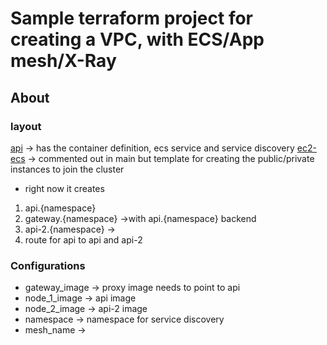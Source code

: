 # Sample terraform project for creating a VPC, with ECS/App mesh/X-Ray

## About
### layout
[api](api) -> has the container definition, ecs service and service discovery
[ec2-ecs](ec2-ecs) -> commented out in main but template for creating the public/private instances to join the cluster


* right now it creates 

1. api.{namespace}
2. gateway.{namespace} ->with  api.{namespace} backend
3. api-2.{namespace} ->
4. route for api to api and api-2

### Configurations
* gateway_image -> proxy image needs to point to api
* node_1_image -> api image
* node_2_image -> api-2 image
* namespace -> namespace for service discovery
* mesh_name ->